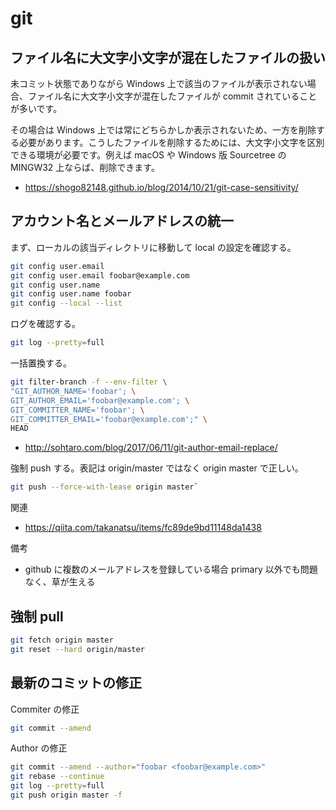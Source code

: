 # git

## ファイル名に大文字小文字が混在したファイルの扱い

未コミット状態でありながら Windows 上で該当のファイルが表示されない場合、ファイル名に大文字小文字が混在したファイルが commit されていることが多いです。

その場合は Windows 上では常にどちらかしか表示されないため、一方を削除する必要があります。こうしたファイルを削除するためには、大文字小文字を区別できる環境が必要です。例えば macOS や Windows 版 Sourcetree の MINGW32 上ならば、削除できます。

- <https://shogo82148.github.io/blog/2014/10/21/git-case-sensitivity/>

## アカウント名とメールアドレスの統一

まず、ローカルの該当ディレクトリに移動して local の設定を確認する。

```bash
git config user.email
git config user.email foobar@example.com
git config user.name
git config user.name foobar
git config --local --list
```

ログを確認する。

```bash
git log --pretty=full
```

一括置換する。

```bash
git filter-branch -f --env-filter \
"GIT_AUTHOR_NAME='foobar'; \
GIT_AUTHOR_EMAIL='foobar@example.com'; \
GIT_COMMITTER_NAME='foobar'; \
GIT_COMMITTER_EMAIL='foobar@example.com';" \
HEAD
```

- <http://sohtaro.com/blog/2017/06/11/git-author-email-replace/>

強制 push する。表記は origin/master ではなく origin master で正しい。

```bash
git push --force-with-lease origin master`
```

関連

- <https://qiita.com/takanatsu/items/fc89de9bd11148da1438>

備考

- github に複数のメールアドレスを登録している場合 primary 以外でも問題なく、草が生える

## 強制 pull

```bash
git fetch origin master
git reset --hard origin/master
```

## 最新のコミットの修正

Commiter の修正

```bash
git commit --amend
```

Author の修正

```bash
git commit --amend --author="foobar <foobar@example.com>"
git rebase --continue
git log --pretty=full
git push origin master -f
```
